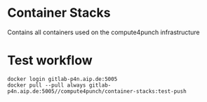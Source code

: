 # Container Stacks

Contains all containers used on the compute4punch infrastructure

# Test  workflow

```
docker login gitlab-p4n.aip.de:5005
docker pull --pull always gitlab-p4n.aip.de:5005//compute4punch/container-stacks:test-push
```
